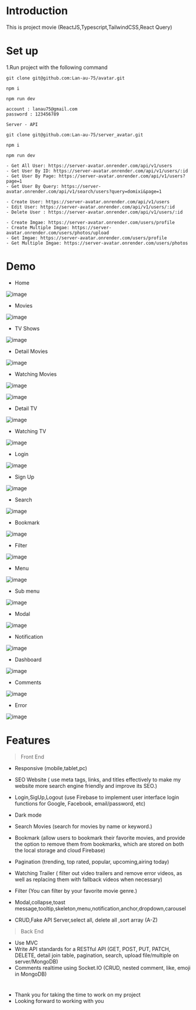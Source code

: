 # Introduction

This is project movie (ReactJS,Typescript,TailwindCSS,React Query)

# Set up

1.Run project with the following command

```
git clone git@github.com:Lan-au-75/avatar.git

npm i

npm run dev

account : lanau75@gmail.com
password : 123456789

```

```
Server - API

git clone git@github.com:Lan-au-75/server_avatar.git

npm i

npm run dev

- Get All User: https://server-avatar.onrender.com/api/v1/users
- Get User By ID: https://server-avatar.onrender.com/api/v1/users/:id
- Get User By Page: https://server-avatar.onrender.com/api/v1/users?page=1
- Get User By Query: https://server-avatar.onrender.com/api/v1/search/users?query=domixi&page=1

- Create User: https://server-avatar.onrender.com/api/v1/users
- Edit User: https://server-avatar.onrender.com/api/v1/users/:id
- Delete User : https://server-avatar.onrender.com/api/v1/users/:id

- Create Imgae: https://server-avatar.onrender.com/users/profile
- Create Multiple Imgae: https://server-avatar.onrender.com/users/photos/upload
- Get Imgae: https://server-avatar.onrender.com/users/profile
- Get Multiple Imgae: https://server-avatar.onrender.com/users/photos

```

# Demo

-   Home

![image](https://user-images.githubusercontent.com/78949030/224016882-3cfeec99-c7e6-4734-8936-e2018ea0348c.png)

-   Movies

![image](https://user-images.githubusercontent.com/78949030/224012901-ce43d222-913b-4336-8033-c1f090551951.png)

-   TV Shows

![image](https://user-images.githubusercontent.com/78949030/224013320-b31adb50-ae75-4009-b323-274f7f98632d.png)

-   Detail Movies

![image](https://user-images.githubusercontent.com/78949030/224013822-88786b2e-be7c-4a5f-9e2f-7293aa89d24c.png)

-   Watching Movies

![image](https://user-images.githubusercontent.com/78949030/224014192-a7b96172-aa0a-4538-ab98-1744b2d32d8b.png)

![image](https://user-images.githubusercontent.com/78949030/224014312-6880f810-acc9-419f-bd7e-7b415dd9023f.png)

-   Detail TV

![image](https://user-images.githubusercontent.com/78949030/224014740-749ddb30-4faf-455b-819d-f88460fb2378.png)

-   Watching TV

![image](https://user-images.githubusercontent.com/78949030/224015077-3a2d48f3-4ca2-4f4a-a4db-4c66d2d8acaa.png)

-   Login

![image](https://user-images.githubusercontent.com/78949030/224015573-5bb58238-2198-4ad9-a686-dc9b54347023.png)

-   Sign Up

![image](https://user-images.githubusercontent.com/78949030/224015904-879b5029-e815-4934-8489-31dd823a0b98.png)

-   Search

![image](https://user-images.githubusercontent.com/78949030/225592303-9d597693-2fbf-4956-a970-11085fcbcba1.png)

-   Bookmark

![image](https://user-images.githubusercontent.com/78949030/225593725-c40609c6-e7d9-4cd7-a2ce-9c1847c2ddff.png)

-   Filter

![image](https://user-images.githubusercontent.com/78949030/225594161-c48c0b8f-f9a7-423e-8ab4-ab69000f43b9.png)

-   Menu

![image](https://user-images.githubusercontent.com/78949030/225592777-0490d8b5-69e4-44a4-be20-a830cd8b8622.png)

-   Sub menu

![image](https://user-images.githubusercontent.com/78949030/225592533-c072e88f-0f83-42bd-b751-07307fb552b4.png)

-   Modal

![image](https://user-images.githubusercontent.com/78949030/225597369-c4a0ebb0-337b-4065-8bf3-c38861775fb0.png)

-   Notification

![image](https://user-images.githubusercontent.com/78949030/225593355-f593daaa-c6bc-4469-9176-841a6687424f.png)

-   Dashboard

![image](https://user-images.githubusercontent.com/78949030/229726137-fc6b9fa6-329d-456d-a825-6aec47f1d916.png)

-   Comments

![image](https://user-images.githubusercontent.com/78949030/231947546-a6c5356c-3eb5-4085-9c77-3666f9ed8b78.png)

-   Error

![image](https://user-images.githubusercontent.com/78949030/224013615-54595a77-6d51-474b-83cf-acec99df8c25.png)

# Features

> Front End

-   Responsive (mobile,tablet,pc)

-   SEO Website ( use meta tags, links, and titles effectively to make my website more search engine friendly and improve its SEO.)

-   Login,SigUp,Logout (use Firebase to implement user interface login functions for Google, Facebook, email/password, etc)

-   Dark mode

-   Search Movies (search for movies by name or keyword.)

-   Bookmark (allow users to bookmark their favorite movies, and provide the option to remove them from bookmarks, which are stored on both the local storage and cloud Firebase)

-   Pagination (trending, top rated, popular, upcoming,airing today)

-   Watching Trailer (
    filter out video trailers and remove error videos, as well as replacing them with fallback videos when necessary)

-   Filter (You can filter by your favorite movie genre.)

-   Modal,collapse,toast message,tooltip,skeleton,menu,notification,anchor,dropdown,carousel

-   CRUD,Fake API Server,select all, delete all ,sort array (A-Z)

> Back End

-   Use MVC
-   Write API standards for a RESTful API (GET, POST, PUT, PATCH, DELETE, detail join table,
    pagination, search, upload file/multiple on server/MongoDB)
-   Comments realtime using Socket.IO (CRUD, nested comment, like, emoji in MongoDB)

#

-   Thank you for taking the time to work on my project
-   Looking forward to working with you
